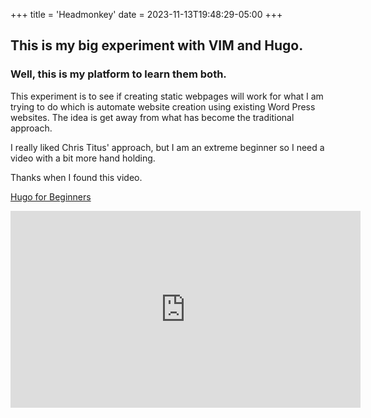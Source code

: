 +++
title = 'Headmonkey'
date = 2023-11-13T19:48:29-05:00
+++
## This is my big experiment with VIM and Hugo.
### Well, this is my platform to learn them both.

This experiment is to see if creating static webpages will work for what I am trying to do which is 
automate website creation using existing Word Press websites. The idea is get away from what has become the traditional approach.

I really liked Chris Titus' approach, but I am an extreme beginner so I need a video with a bit more hand holding.

Thanks when I found this video.

[Hugo for Beginners](https://youtu.be/ZFL09qhKi5I?si=uiwfGICcgkmGPgBg)

<iframe width="560" height="315" src="https://www.youtube.com/embed/ZFL09qhKi5I?si=bvNqttxlAZzSRUIt" title="YouTube video player" frameborder="0" allow="accelerometer; autoplay; clipboard-write; encrypted-media; gyroscope; picture-in-picture; web-share" allowfullscreen></iframe>

